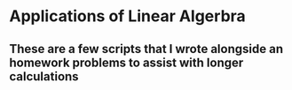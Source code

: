 # Applications of Linear Algerbra
## These are a few scripts that I wrote alongside an homework problems to assist with longer calculations
